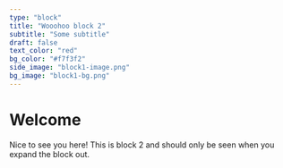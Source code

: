 ```yaml
---
type: "block"
title: "Wooohoo block 2"
subtitle: "Some subtitle"
draft: false
text_color: "red"
bg_color: "#f7f3f2"
side_image: "block1-image.png"
bg_image: "block1-bg.png"
---
```


# Welcome

Nice to see you here! This is block 2 and should
only be seen when you expand the block out.
